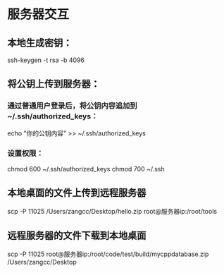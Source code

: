 # 服务器交互

## 本地生成密钥：

ssh-keygen -t rsa -b 4096

## 将公钥上传到服务器：

### 通过普通用户登录后，将公钥内容追加到 ~/.ssh/authorized_keys：

echo "你的公钥内容" >> ~/.ssh/authorized_keys

### 设置权限：

chmod 600 ~/.ssh/authorized_keys
chmod 700 ~/.ssh

## 本地桌面的文件上传到远程服务器

scp -P 11025  /Users/zangcc/Desktop/hello.zip root@服务器ip:/root/tools

## 远程服务器的文件下载到本地桌面

scp -P 11025 root@服务器ip:/root/code/test/build/mycppdatabase.zip /Users/zangcc/Desktop
